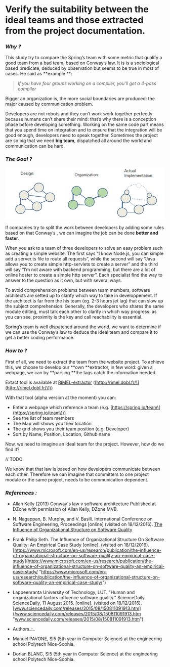 # Verify the suitability between the ideal teams and those extracted from the project documentation.

### _**Why ?**_

This study try to compare the Spring’s team with some metric that qualify a good team from a bad team, based on Conway’s law. It is is a sociological based predicate, deduced by observation but seems to be true in most of cases. He said as **example **:

> _If you have four groups working on a compiler, you'll get a 4-pass compiler_

Bigger an organization is, the more social boundaries are produced: the major caused by communication problem.

Developers are not robots and they can’t work work together perfectly because humans can’t share their mind: that’s why there is a conception phase before developing something. Working on the same code part means that you spend time on integration and to ensure that the integration will be good enough, developers need to speak together. Sometimes the project are so big that we need **big team**, dispatched all around the world and communication can be hard.

### _**The Goal ?**_

![](/assets/ConwaysLaw.png)

If companies try to split the work between developers by adding some rules based on that Conway’s , we can imagine the job can be done **better and faster**.

When you ask to a team of three developers to solve an easy problem such as creating a simple website: The first says “I know Node.js, you can simple add a server.ts file to route all requests”, while the second will say “Java allows you to create simple http-servlets to create a server” and the third will say “I’m not aware with backend programming, but there are a lot of online hoster to create a simple http server”. Each specialist find the way to answer to the question as it own, but with several ways.

To avoid comprehension problems between team members, software architects are setted up to clarify which way to take in developpement. If the architect is far from the his team \(eg. 2-3 hours jet lag\) that can slow up the subject comprehension. Generally, the developers who shares the same module editing, must talk each other to clarify in which way progress: as you can see, proximity is the key and call reachability is essential.

Spring’s team is well dispatched around the world, we want to determine if we can use the Conway’s law to deduce the ideal team and compare it to get a better coding performance.

### _**How to ?**_

First of all, we need to extract the team from the website project. To achieve this, we choose to develop our **own **extractor, in few word: given a webpage, we can by **parsing **the tags catch the information needed.

Extact tool is available at [RIMEL-extractor](http://rimel.dobl.fr/) \([http://rimel.dobl.fr/\](http://rimel.dobl.fr/\)\)

With that tool \(alpha version at the moment\) you can:

* Enter a webpage which reference a team \(e.g. [https://spring.io/team\](https://spring.io/team\)\)
* See the list of team members
* The Map will shows you their location
* The grid shows you their team position \(e.g. Developer\)
* Sort by Name, Position, Location, Github name

Now, we need to imagine an ideal team for the project. However, how do we find it?

// TODO

We know that that law is based on how developers communicate between each other. Therefore we can imagine that committers to one project module or the same project, needs to be communication dependent.

### _**References :**_

* Allan Kelly \(2013\) Conway's law v software architecture Published at DZone with permission of Allan Kelly, DZone MVB.

* N. Nagappan, B. Murphy, and V. Basili. International Conference on Software Engineering, Proceedings \[online\] \(visited on 18/12/2016\). [The Influence of Organizational Structure on Software Quality](https://www.gitbook.com/book/mireillebf/uca-students-on-software-maintenance/edit#)

*  Frank Philip Seth. The Influence of Organizational Structure On Software Quality: An Empirical Case Study \[online\]. \(visited on 18/12/2016\). [https://www.microsoft.com/en-us/research/publication/the-influence-of-organizational-structure-on-software-quality-an-empirical-case-study](https://www.microsoft.com/en-us/research/publication/the-influence-of-organizational-structure-on-software-quality-an-empirical-case-study/ "https://www.microsoft.com/en-us/research/publication/the-influence-of-organizational-structure-on-software-quality-an-empirical-case-study/")

* Lappeenranta University of Technology, LUT. "Human and organizational factors influence software quality." ScienceDaily. ScienceDaily, 11 August 2015. \[online\]. \(visited on 18/12/2016\). [www.sciencedaily.com/releases/2015/08/150811091913.htm](/www.sciencedaily.com/releases/2015/08/150811091913.htm "www.sciencedaily.com/releases/2015/08/150811091913.htm")

* Authors_**:**_

* Manuel PAVONE, SI5 \(5th year in Computer Science\) at the engineering school Polytech Nice-Sophia.
* Dorian BLANC, SI5 \(5th year in Computer Science\) at the engineering school Polytech Nice-Sophia.



